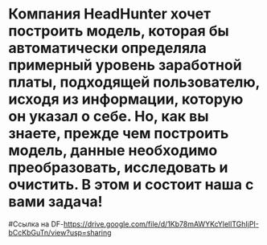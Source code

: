
# Компания HeadHunter хочет построить модель, которая бы автоматически определяла примерный уровень заработной платы, подходящей пользователю, исходя из информации, которую он указал о себе. Но, как вы знаете, прежде чем построить модель, данные необходимо преобразовать, исследовать и очистить. В этом и состоит наша с вами задача!
#Ссылка на DF-https://drive.google.com/file/d/1Kb78mAWYKcYlellTGhIjPI-bCcKbGuTn/view?usp=sharing
